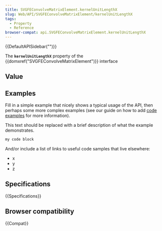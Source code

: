 ```yaml
---
title: SVGFEConvolveMatrixElement.kernelUnitLengthX
slug: Web/API/SVGFEConvolveMatrixElement/kernelUnitLengthX
tags:
  - Property
  - Reference
browser-compat: api.SVGFEConvolveMatrixElement.kernelUnitLengthX
---
```

{{DefaultAPISidebar("")}}

The **`kernelUnitLengthX`** property of the {{domxref("SVGFEConvolveMatrixElement")}} interface 

## Value



## Examples

Fill in a simple example that nicely shows a typical usage of the API, then perhaps some more complex examples (see our guide on how to add [code examples](/en-US/docs/MDN/Contribute/Structures/Code_examples) for more information).

This text should be replaced with a brief description of what the example demonstrates.

```js
my code block
```

And/or include a list of links to useful code samples that live elsewhere:

*   x
*   y
*   z

## Specifications

{{Specifications}}

## Browser compatibility

{{Compat}}


